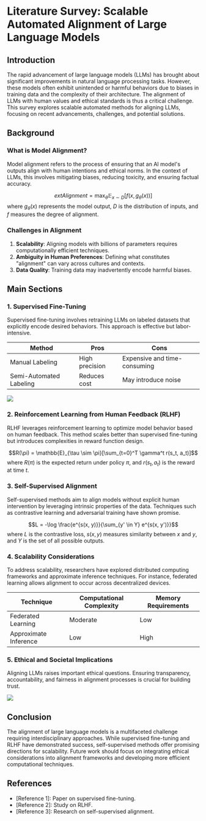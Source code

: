 # Literature Survey: Scalable Automated Alignment of Large Language Models

## Introduction
The rapid advancement of large language models (LLMs) has brought about significant improvements in natural language processing tasks. However, these models often exhibit unintended or harmful behaviors due to biases in training data and the complexity of their architecture. The alignment of LLMs with human values and ethical standards is thus a critical challenge. This survey explores scalable automated methods for aligning LLMs, focusing on recent advancements, challenges, and potential solutions.

## Background
### What is Model Alignment?
Model alignment refers to the process of ensuring that an AI model's outputs align with human intentions and ethical norms. In the context of LLMs, this involves mitigating biases, reducing toxicity, and ensuring factual accuracy.

$$	ext{Alignment} = \max_{\theta} \mathbb{E}_{x \sim D}[f(x, g_\theta(x))]$$
where $g_\theta(x)$ represents the model output, $D$ is the distribution of inputs, and $f$ measures the degree of alignment.

### Challenges in Alignment
1. **Scalability**: Aligning models with billions of parameters requires computationally efficient techniques.
2. **Ambiguity in Human Preferences**: Defining what constitutes "alignment" can vary across cultures and contexts.
3. **Data Quality**: Training data may inadvertently encode harmful biases.

## Main Sections

### 1. Supervised Fine-Tuning
Supervised fine-tuning involves retraining LLMs on labeled datasets that explicitly encode desired behaviors. This approach is effective but labor-intensive.

| Method | Pros | Cons |
|--------|------|------|
| Manual Labeling | High precision | Expensive and time-consuming |
| Semi-Automated Labeling | Reduces cost | May introduce noise |

![](placeholder_for_supervised_fine_tuning_diagram)

### 2. Reinforcement Learning from Human Feedback (RLHF)
RLHF leverages reinforcement learning to optimize model behavior based on human feedback. This method scales better than supervised fine-tuning but introduces complexities in reward function design.

$$R(\pi) = \mathbb{E}_{\tau \sim \pi}[\sum_{t=0}^T \gamma^t r(s_t, a_t)]$$
where $R(\pi)$ is the expected return under policy $\pi$, and $r(s_t, a_t)$ is the reward at time $t$.

### 3. Self-Supervised Alignment
Self-supervised methods aim to align models without explicit human intervention by leveraging intrinsic properties of the data. Techniques such as contrastive learning and adversarial training have shown promise.

$$L = -\log \frac{e^{s(x, y)}}{\sum_{y' \in Y} e^{s(x, y')}}$$
where $L$ is the contrastive loss, $s(x, y)$ measures similarity between $x$ and $y$, and $Y$ is the set of all possible outputs.

### 4. Scalability Considerations
To address scalability, researchers have explored distributed computing frameworks and approximate inference techniques. For instance, federated learning allows alignment to occur across decentralized devices.

| Technique | Computational Complexity | Memory Requirements |
|-----------|-------------------------|---------------------|
| Federated Learning | Moderate | Low |
| Approximate Inference | Low | High |

### 5. Ethical and Societal Implications
Aligning LLMs raises important ethical questions. Ensuring transparency, accountability, and fairness in alignment processes is crucial for building trust.

![](placeholder_for_ethical_implications_diagram)

## Conclusion
The alignment of large language models is a multifaceted challenge requiring interdisciplinary approaches. While supervised fine-tuning and RLHF have demonstrated success, self-supervised methods offer promising directions for scalability. Future work should focus on integrating ethical considerations into alignment frameworks and developing more efficient computational techniques.

## References
- [Reference 1]: Paper on supervised fine-tuning.
- [Reference 2]: Study on RLHF.
- [Reference 3]: Research on self-supervised alignment.
